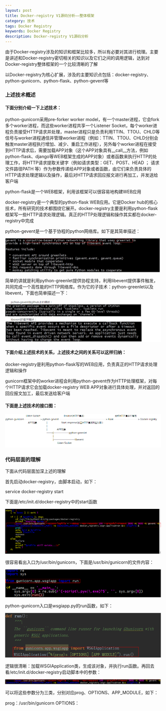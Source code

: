 ```yaml
---
layout: post
title: Docker-registry V1源码分析——整体框架
category: 技术
tags: Docker Registry
keywords: Docker Registry
description: Docker-registry V1源码分析
---
```


由于Docker-registry涉及的知识和框架比较多，所以有必要对其进行梳理。主要是讲述和Docker-registry密切相关的知识以及它们之间的调用逻辑，达到对Docker-registry整体框架的一个比较清晰的了解

以Docker-registry为核心扩展，涉及的主要知识点包括：docker-registry、python-gunicorn、python-flask、python-gevent等

### 上述技术概述

#### 下面分别介绍一下上述技术：

python-gunicorn采用pre-forker worker model，有一个master进程，它会fork多个worker进程，而这些worker进程共享一个Listener Socket，每个worker进程负责接受HTTP请求并处理，master进程只是负责利用TTIN、TTOU、CHLD等信号与worker进程通信并管理worker进程（例如：TTIN、TTOU、CHLD分别会触发master进程执行增加、减少、重启工作进程），另外每个worker进程在接受到HTTP请求后，需要加载APP对象（这个APP对象具有__call__方法，例如python-flask、django等WEB框架生成的APP对象）或者函数来执行HTTP的处理工作，将HTTP请求提取关键字（例如请求类型：GET、POST、HEAD ； 请求文件路径PATH 等）作为参数传递给APP对象或者函数，由它们来负责具体的HTTP请求处理逻辑以及操作，最后对HTTP请求回应报文进行再加工，并发送给客户端

python-flask是一个WEB框架，利用该框架可以很容易地构建WEB应用

docker-registry是一个典型的python-flask WEB应用。它是Docker hub的核心技术，所有研究的技术都围绕它展开。docker-registry主要是利用python-flask框架写一些HTTP请求处理逻辑。真正的HTTP处理逻辑和操作其实都在docker-registry中完成

python-gevent是一个基于协程的python网络库。如下是其简单描述：

![](/public/img/docker-registry/2016-10-24-docker-registry/1.png)

简单的讲就是利用python-greenlet提供协程支持，利用libevent提供事件触发，共同完成一个高性能的HTTP网络库。作为它的子技术：python-greenlet以及libevent，下面也简单描述一下：

![](/public/img/docker-registry/2016-10-24-docker-registry/2.png)

#### 下面介绍上述技术的关系，上述技术之间的关系可以这样归纳：

docker-registry是利用python-flask写的WEB应用，负责真正的HTTP请求处理逻辑和操作

gunicorn框架中的worker进程会利用python-gevent作为HTTP处理框架，对每个HTTP请求它会加载docker-registry WEB APP对象进行具体处理，并对返回的回应报文加工，最后发送给客户端

#### 下面是上述技术的接口图：

![](/public/img/docker-registry/2016-10-24-docker-registry/3.png)

### 代码层面的理解

下面从代码层面加深上述的理解

首先启动docker-registry，由脚本启动，如下：

service docker-registry start

下面是/etc/init.d/docker-registry中的start函数

![](/public/img/docker-registry/2016-10-24-docker-registry/4.png)

很容易看出入口为/usr/bin/gunicorn，下面是/usr/bin/gunicorn的文件内容：

![](/public/img/docker-registry/2016-10-24-docker-registry/5.png)

python-gunicorn入口是wsgiapp.py的run函数，如下：

![](/public/img/docker-registry/2016-10-24-docker-registry/6.png)

逻辑很清晰：加载WSGIApplication类，生成该对象，并执行run函数。再回去看/etc/init.d/docker-registry启动脚本中的参数：

![](/public/img/docker-registry/2016-10-24-docker-registry/7.png)

可以将这些参数分为三类，分别对应prog、OPTIONS、APP_MODULE，如下：

prog：/usr/bin/gunicorn
OPTIONS：




